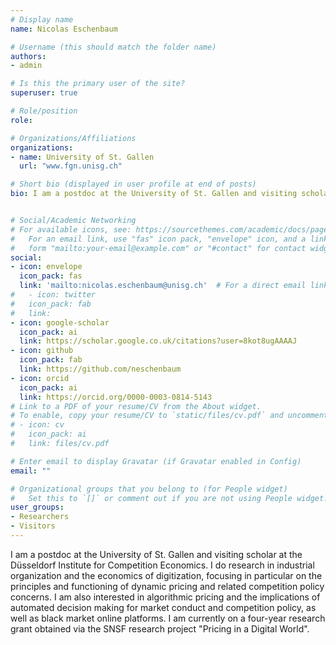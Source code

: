 ```yaml
---
# Display name
name: Nicolas Eschenbaum

# Username (this should match the folder name)
authors:
- admin

# Is this the primary user of the site?
superuser: true

# Role/position
role: 

# Organizations/Affiliations
organizations:
- name: University of St. Gallen
  url: "www.fgn.unisg.ch"

# Short bio (displayed in user profile at end of posts)
bio: I am a postdoc at the University of St. Gallen and visiting scholar at the Düsseldorf Institute for Competition Economics. I do research in industrial organization and the economics of digitization, focusing in particular on the principles and functioning of dynamic pricing and related competition policy concerns. I am also interested in algorithmic pricing and the implications of automated decision making for market conduct and competition policy, as well as black market online platforms. I am currently on a four-year research grant obtained via the SNSF research project "Pricing in a Digital World".


# Social/Academic Networking
# For available icons, see: https://sourcethemes.com/academic/docs/page-builder/#icons
#   For an email link, use "fas" icon pack, "envelope" icon, and a link in the
#   form "mailto:your-email@example.com" or "#contact" for contact widget.
social:
- icon: envelope
  icon_pack: fas
  link: 'mailto:nicolas.eschenbaum@unisg.ch'  # For a direct email link, use "mailto:test@example.org".
#	- icon: twitter
#	icon_pack: fab
#	link: 
- icon: google-scholar
  icon_pack: ai
  link: https://scholar.google.co.uk/citations?user=8kot8ugAAAAJ
- icon: github
  icon_pack: fab
  link: https://github.com/neschenbaum
- icon: orcid
  icon_pack: ai
  link: https://orcid.org/0000-0003-0814-5143
# Link to a PDF of your resume/CV from the About widget.
# To enable, copy your resume/CV to `static/files/cv.pdf` and uncomment the lines below.
# - icon: cv
#   icon_pack: ai
#   link: files/cv.pdf

# Enter email to display Gravatar (if Gravatar enabled in Config)
email: ""

# Organizational groups that you belong to (for People widget)
#   Set this to `[]` or comment out if you are not using People widget.
user_groups:
- Researchers
- Visitors
---
```


I am a postdoc at the University of St. Gallen and visiting scholar at the Düsseldorf Institute for Competition Economics. I do research in industrial organization and the economics of digitization, focusing in particular on the principles and functioning of dynamic pricing and related competition policy concerns. I am also interested in algorithmic pricing and the implications of automated decision making for market conduct and competition policy, as well as black market online platforms. I am currently on a four-year research grant obtained via the SNSF research project "Pricing in a Digital World".
